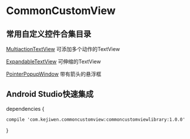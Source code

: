 # CommonCustomView
## 常用自定义控件合集目录

[MultiactionTextView](https://github.com/tangqifa/CommonCustomViewLibrary/tree/master/CommonCustomView/commoncustomviewlibrary/src/main/java/multiactiontextview) 可添加多个动作的TextView

[ExpandableTextView](https://github.com/tangqifa/CommonCustomViewLibrary/blob/master/CommonCustomView/commoncustomviewlibrary/src/main/java/ExpandableTextView.java) 可伸缩的TextView

[PointerPopupWindow](https://github.com/tangqifa/CommonCustomViewLibrary/blob/master/CommonCustomView/commoncustomviewlibrary/src/main/java/PointerPopupWindow.java) 带有箭头的悬浮框   
## Android Studio快速集成

dependencies { 
  
    compile 'com.kejiwen.commoncustomview:commoncustomviewlibrary:1.0.0'
    
}
